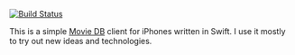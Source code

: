 [![Build Status](https://travis-ci.org/zoul/Movies.svg?branch=master)](https://travis-ci.org/zoul/Movies)

This is a simple [Movie DB](https://www.themoviedb.org) client for iPhones written in Swift. I use it mostly to try out new ideas and technologies.